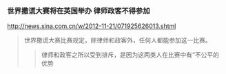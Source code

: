 ### 世界撒谎大赛将在英国举办 律师政客不得参加
http://news.sina.com.cn/w/2012-11-21/071925626013.shtml
>世界撒谎大赛比赛规定，除律师和政客外，任何人都能参加这一比赛。
>>律师和政客之所以受到排斥，是因为这两类人在比赛中有“不公平的优势
